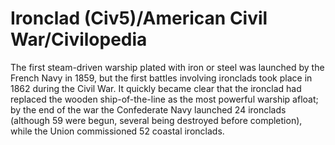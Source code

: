 # Ironclad (Civ5)/American Civil War/Civilopedia

The first steam-driven warship plated with iron or steel was launched by the French Navy in 1859, but the first battles involving ironclads took place in 1862 during the Civil War. It quickly became clear that the ironclad had replaced the wooden ship-of-the-line as the most powerful warship afloat; by the end of the war the Confederate Navy launched 24 ironclads (although 59 were begun, several being destroyed before completion), while the Union commissioned 52 coastal ironclads.